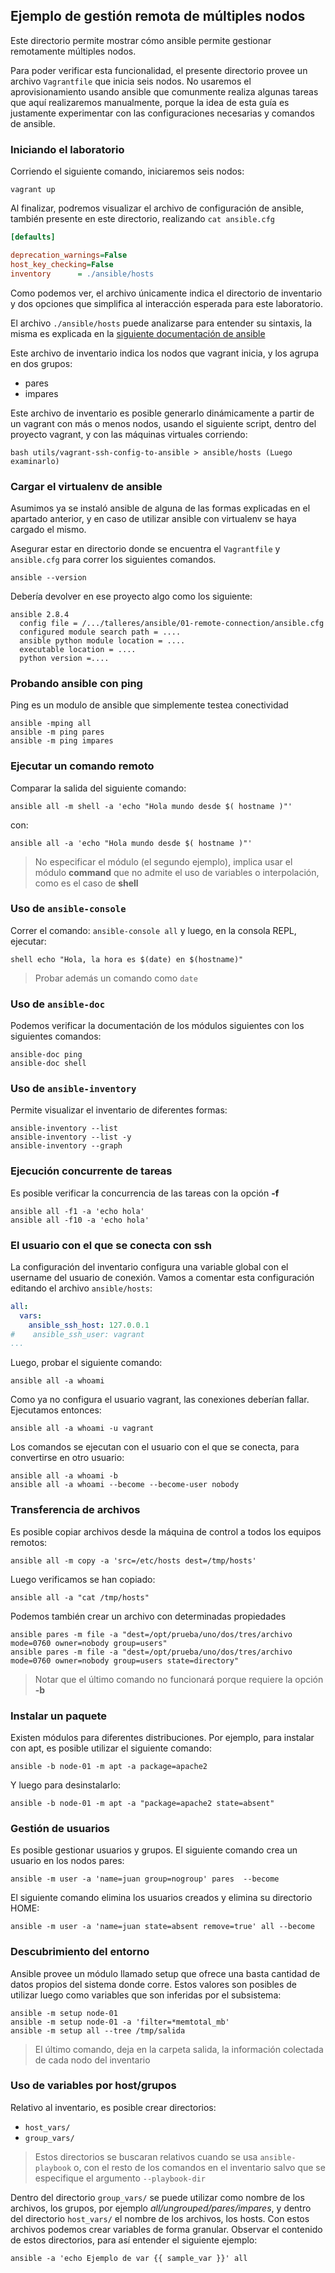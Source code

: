 ## Ejemplo de gestión remota de múltiples nodos

Este directorio permite mostrar cómo ansible permite gestionar remotamente
múltiples nodos.

Para poder verificar esta funcionalidad, el presente directorio provee un
archivo `Vagrantfile` que inicia seis nodos. No usaremos el aprovisionamiento
usando ansible que comunmente realiza algunas tareas que aquí realizaremos
manualmente, porque la idea de esta guía es justamente experimentar con las
configuraciones necesarias y comandos de ansible.

### Iniciando el laboratorio

Corriendo el siguiente comando, iniciaremos seis nodos:

```
vagrant up
```

Al finalizar, podremos visualizar el archivo de configuración de ansible,
también presente en este directorio, realizando `cat ansible.cfg`

```ini
[defaults]

deprecation_warnings=False
host_key_checking=False
inventory      = ./ansible/hosts
```

Como podemos ver, el archivo únicamente indica el directorio de inventario y dos
opciones que simplifica al interacción esperada para este laboratorio.

El archivo `./ansible/hosts` puede analizarse para entender su sintaxis, la
misma es explicada en la [siguiente documentación de
ansible](https://docs.ansible.com/ansible/latest/user_guide/intro_inventory.html)

Este archivo de inventario indica los nodos que vagrant inicia, y los agrupa en
dos grupos:

* pares
* impares

Este archivo de inventario es posible generarlo dinámicamente a partir de un
vagrant con más o menos nodos, usando el siguiente script, dentro del proyecto
vagrant, y con las máquinas virtuales corriendo:

```
bash utils/vagrant-ssh-config-to-ansible > ansible/hosts (Luego examinarlo)
```

### Cargar el virtualenv de ansible

Asumimos ya se instaló ansible de alguna de las formas explicadas en el apartado
anterior, y en caso de utilizar ansible con virtualenv se haya cargado el mismo.

Asegurar estar en directorio donde se encuentra el `Vagrantfile` y `ansible.cfg`
para correr los siguientes comandos.

```
ansible --version
```

Debería devolver en ese proyecto algo como los siguiente:

```
ansible 2.8.4
  config file = /.../talleres/ansible/01-remote-connection/ansible.cfg
  configured module search path = ....
  ansible python module location = ....
  executable location = ....
  python version =....

```

### Probando ansible con ping

Ping es un modulo de ansible que simplemente testea conectividad

```
ansible -mping all
ansible -m ping pares
ansible -m ping impares
```

### Ejecutar un comando remoto

Comparar la salida del siguiente comando:

```
ansible all -m shell -a 'echo "Hola mundo desde $( hostname )"'
```

con:

```
ansible all -a 'echo "Hola mundo desde $( hostname )"'
```

> No especificar el módulo (el segundo ejemplo), implica usar el módulo
> **command** que no admite el uso de variables o interpolación, como es el caso
> de **shell**

### Uso de `ansible-console`

Correr el comando: `ansible-console all` y luego, en la consola REPL, ejecutar:

```
shell echo "Hola, la hora es $(date) en $(hostname)"
```

> Probar además un comando como `date`

### Uso de `ansible-doc`

Podemos verificar la documentación de los módulos siguientes con los siguientes
comandos:

```
ansible-doc ping
ansible-doc shell
```

### Uso de `ansible-inventory`

Permite visualizar el inventario de diferentes formas:

```
ansible-inventory --list
ansible-inventory --list -y
ansible-inventory --graph
```

### Ejecución concurrente de tareas

Es posible verificar la concurrencia de las tareas con la opción **-f**

```
ansible all -f1 -a 'echo hola'
ansible all -f10 -a 'echo hola'
```

### El usuario con el que se conecta con ssh

La configuración del inventario configura una variable global con el username
del usuario de conexión. Vamos a comentar esta configuración editando el archivo `ansible/hosts`:

```yaml
all:
  vars:
    ansible_ssh_host: 127.0.0.1
#    ansible_ssh_user: vagrant
...
```

Luego, probar el siguiente comando:

```
ansible all -a whoami 
```

Como ya no configura el usuario vagrant, las conexiones deberían fallar.
Ejecutamos entonces:

```
ansible all -a whoami -u vagrant
```

Los comandos se ejecutan con el usuario con el que se conecta, para convertirse
en otro usuario:

```
ansible all -a whoami -b
ansible all -a whoami --become --become-user nobody
```

### Transferencia de archivos

Es posible copiar archivos desde la máquina de control a todos los equipos
remotos:

```
ansible all -m copy -a 'src=/etc/hosts dest=/tmp/hosts'
```

Luego verificamos se han copiado:

```
ansible all -a "cat /tmp/hosts"
```

Podemos también crear un archivo con determinadas propiedades

```
ansible pares -m file -a "dest=/opt/prueba/uno/dos/tres/archivo mode=0760 owner=nobody group=users"
ansible pares -m file -a "dest=/opt/prueba/uno/dos/tres/archivo mode=0760 owner=nobody group=users state=directory"
```

> Notar que el último comando no funcionará porque requiere la opción **-b**

### Instalar un paquete

Existen módulos para diferentes distribuciones. Por ejemplo, para instalar con
apt, es posible utilizar el siguiente comando:

```
ansible -b node-01 -m apt -a package=apache2

```

Y luego para desinstalarlo:

```
ansible -b node-01 -m apt -a "package=apache2 state=absent"
```

### Gestión de usuarios

Es posible gestionar usuarios y grupos. El siguiente comando crea un usuario en
los nodos pares:

```
ansible -m user -a 'name=juan group=nogroup' pares  --become
```

El siguiente comando elimina los usuarios creados y elimina su directorio HOME:

```
ansible -m user -a 'name=juan state=absent remove=true' all --become
```

### Descubrimiento del entorno

Ansible provee un módulo llamado setup que ofrece una basta cantidad de datos
propios del sistema donde corre. Estos valores son posibles de utilizar luego
como variables que son inferidas por el subsistema:

```
ansible -m setup node-01
ansible -m setup node-01 -a 'filter=*memtotal_mb'
ansible -m setup all --tree /tmp/salida
```

> El último comando, deja en la carpeta salida, la información colectada de cada
> nodo del inventario


### Uso de variables por host/grupos

Relativo al inventario, es posible crear directorios:

* `host_vars/`
* `group_vars/`

> Estos directorios se buscaran relativos cuando se usa `ansible-playbook` o,
> con el resto de los comandos en el inventario salvo que se especifique el
> argumento `--playbook-dir`

Dentro del directorio `group_vars/` se puede utilizar como nombre de los archivos, 
los grupos, por ejemplo _all/ungrouped/pares/impares_, y dentro del directorio 
`host_vars/` el  nombre de los archivos, los hosts.
Con estos archivos podemos crear variables de forma granular. Observar el
contenido de estos directorios, para así entender el siguiente ejemplo:

```
ansible -a 'echo Ejemplo de var {{ sample_var }}' all
```

